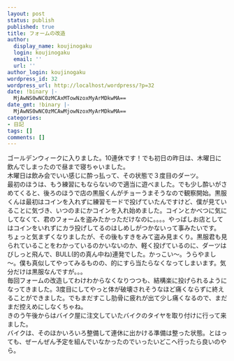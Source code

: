 ```yaml
---
layout: post
status: publish
published: true
title: フォームの改造
author:
  display_name: koujinogaku
  login: koujinogaku
  email: ''
  url: ''
author_login: koujinogaku
wordpress_id: 32
wordpress_url: http://localhost/wordpress/?p=32
date: !binary |-
  MjAwNS0wNC0zMCAxMTowNzoxMyArMDkwMA==
date_gmt: !binary |-
  MjAwNS0wNC0zMCAwMjowNzoxMyArMDkwMA==
categories:
- 日記
tags: []
comments: []
---
```

<p>ゴールデンウィークに入りました。10連休です！でも初日の昨日は、木曜日に飲んでしまったので昼まで寝ちゃいました。<br />
木曜日は飲み会でいい感じに酔っ払って、その状態で３度目のダーツ。<br />
最初のほうは、もう練習にもならないので適当に遊べました。でも少し酔いがさめてくると、後ろのほうで店の黒服くんがチョーうまそうなので観察開始。黒服くんは最初はコインを入れずに練習モードで投げていたんですけど、僕が見ていることに気づき、いつのまにかコインを入れ始めました。コインとかべつに気にしてなくて、君のフォームを盗みたかっただけなのに。。。。やっぱしお店としてはコインをいれずにカラ投げしてるのはしめしがつかないって事みたいです。<br />
ちょっと気まずくなりましたが、その後もすきをみて盗み見まくり。黒服君も見られていることをわかっているのかいないのか、軽く投げているのに、ダーツはびしっと飛んで、BULL(的の真ん中ね)連発でした。かっこい～。うらやまし～。僕も真似してやってみるものの、的にすら当たらなくなってしまいます。気分だけは黒服なんですが。。。<br />
毎回フォームの改造してわけわからなくなりつつも、結構楽に投げられるようになってきました。3度目にしてやっと体が破壊されそうなほど痛くならずに終えることができました。でもまだすこし肋骨に疲れが出て少し痛くなるので、まだまだ控えめにしなくちゃね。<br />
きのう午後からはバイク屋に注文していたバイクのタイヤを取り付けに行って来ました。<br />
バイクは、そのほかいろいろ整備して連休に出かける準備は整った状態。とはっても、ぜーんぜん予定を組んでいなかったのでいったいどこへ行ったら良いのやら。</p>
